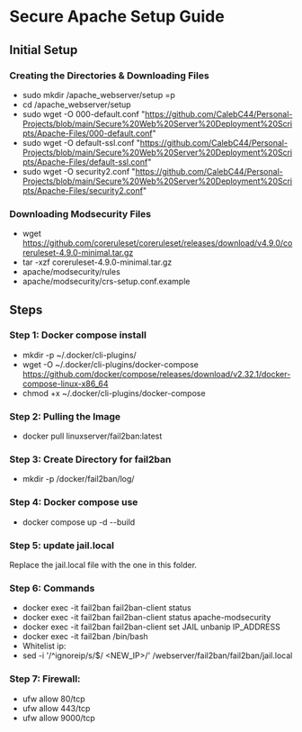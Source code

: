 # Secure Apache Setup Guide
## Initial Setup
### Creating the Directories & Downloading Files
- sudo mkdir /apache_webserver/setup =p
- cd /apache_webserver/setup
- sudo wget -O 000-default.conf "https://github.com/CalebC44/Personal-Projects/blob/main/Secure%20Web%20Server%20Deployment%20Scripts/Apache-Files/000-default.conf"
- sudo wget -O default-ssl.conf "https://github.com/CalebC44/Personal-Projects/blob/main/Secure%20Web%20Server%20Deployment%20Scripts/Apache-Files/default-ssl.conf"
- sudo wget -O security2.conf "https://github.com/CalebC44/Personal-Projects/blob/main/Secure%20Web%20Server%20Deployment%20Scripts/Apache-Files/security2.conf"

### Downloading Modsecurity Files
- wget https://github.com/coreruleset/coreruleset/releases/download/v4.9.0/coreruleset-4.9.0-minimal.tar.gz
- tar -xzf coreruleset-4.9.0-minimal.tar.gz
- apache/modsecurity/rules
- apache/modsecurity/crs-setup.conf.example

## Steps

### Step 1: Docker compose install
- mkdir -p ~/.docker/cli-plugins/
- wget -O ~/.docker/cli-plugins/docker-compose https://github.com/docker/compose/releases/download/v2.32.1/docker-compose-linux-x86_64
- chmod +x ~/.docker/cli-plugins/docker-compose
### Step 2: Pulling the Image
- docker pull linuxserver/fail2ban:latest
### Step 3: Create Directory for fail2ban
- mkdir -p /docker/fail2ban/log/
### Step 4: Docker compose use
- docker compose up -d --build

### Step 5: update jail.local 
Replace the jail.local file with the one in this folder.

### Step 6: Commands
- docker exec -it fail2ban fail2ban-client status
- docker exec -it fail2ban fail2ban-client status apache-modsecurity
- docker exec -it fail2ban fail2ban-client set JAIL unbanip IP_ADDRESS
- docker exec -it fail2ban /bin/bash
- Whitelist ip:
- sed -i '/^ignoreip/s/$/ <NEW_IP>/' /webserver/fail2ban/fail2ban/jail.local

### Step 7: Firewall: 
- ufw allow 80/tcp
- ufw allow 443/tcp
- ufw allow 9000/tcp 





